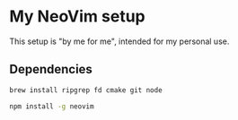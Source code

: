 # My NeoVim setup

This setup is "by me for me", intended for my personal use.

## Dependencies


```sh
brew install ripgrep fd cmake git node
```


```sh
npm install -g neovim
```
